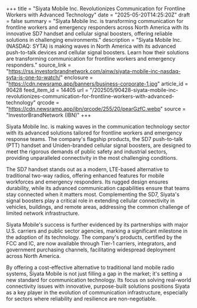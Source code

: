 +++
title = "Siyata Mobile Inc. Revolutionizes Communication for Frontline Workers with Advanced Technology"
date = "2025-05-20T14:25:20Z"
draft = false
summary = "Siyata Mobile Inc. is transforming communication for frontline workers and emergency responders across North America with its innovative SD7 handset and cellular signal boosters, offering reliable solutions in challenging environments."
description = "Siyata Mobile Inc. (NASDAQ: SYTA) is making waves in North America with its advanced push-to-talk devices and cellular signal boosters. Learn how their solutions are transforming communication for frontline workers and emergency responders."
source_link = "https://rss.investorbrandnetwork.com/ainw/siyata-mobile-inc-nasdaq-syta-is-one-to-watch/"
enclosure = "https://cdn.newsramp.app/banners/business-corporate-1.jpg"
article_id = 90428
feed_item_id = 14405
url = "/202505/90428-siyata-mobile-inc-revolutionizes-communication-for-frontline-workers-with-advanced-technology"
qrcode = "https://cdn.newsramp.app/ibn/qrcode/255/20/pearGzfC.webp"
source = "InvestorBrandNetwork (IBN)"
+++

<p>Siyata Mobile Inc. is making waves in the communication technology sector with its advanced solutions tailored for frontline workers and emergency response teams. The company's flagship products, the SD7 push-to-talk (PTT) handset and Uniden-branded cellular signal boosters, are designed to meet the rigorous demands of public safety and industrial sectors, providing unparalleled connectivity in the most challenging conditions.</p><p>The SD7 handset stands out as a modern, LTE-based alternative to traditional two-way radios, offering enhanced features for mobile workforces and emergency responders. Its rugged design ensures durability, while its advanced communication capabilities ensure that teams stay connected when it matters most. Complementing the SD7, Siyata's signal boosters play a critical role in extending cellular connectivity in vehicles, buildings, and remote areas, addressing the common challenge of limited network infrastructure.</p><p>Siyata Mobile's success is further evidenced by its partnerships with major U.S. carriers and public sector agencies, marking a significant milestone in the adoption of its technology. The company's products, certified by the FCC and IC, are now available through Tier-1 carriers, integrators, and government purchasing channels, facilitating widespread deployment across North America.</p><p>By offering a cost-effective alternative to traditional land mobile radio systems, Siyata Mobile is not just filling a gap in the market; it's setting a new standard for communication technology. Its focus on solving real-world connectivity issues with innovative, purpose-built solutions positions Siyata as a key player in the evolution of communication infrastructure, especially for sectors where reliability and resilience are non-negotiable.</p>